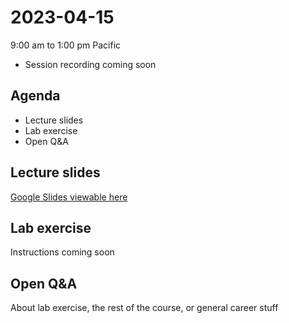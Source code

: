 # 2023-04-15
9:00 am to 1:00 pm Pacific
* Session recording coming soon

## Agenda
* Lecture slides
* Lab exercise
* Open Q&A

## Lecture slides
[Google Slides viewable here](https://docs.google.com/presentation/d/1FwfADd1Xi9IXxTjsqnUq2HsyP5yJJ_GklyyWq7H370s/edit?usp=sharing)

## Lab exercise
Instructions coming soon

## Open Q&A
About lab exercise, the rest of the course, or general career stuff
